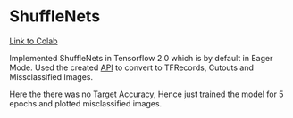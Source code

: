 # ShuffleNets

[Link to Colab](https://colab.research.google.com/drive/11IsSYxfUfN7QMN8aVVN9mi24oWUqR8we)

Implemented ShuffleNets in Tensorflow 2.0 which is by default in Eager Mode. 
Used the created [API](https://github.com/prateekgulati/rgApi) to convert to TFRecords, Cutouts and Missclassified Images. 

Here the there was no Target Accuracy, Hence just trained the model for 5 epochs and plotted misclassified images.
